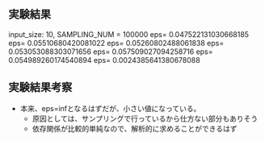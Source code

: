 ## 実験結果
input_size: 10, SAMPLING_NUM = 100000
eps= 0.047522131030668185
eps= 0.05510680420081022
eps= 0.05260802488061838
eps= 0.053053088303071656
eps= 0.057509027094258716
eps= 0.054989260174540894
eps= 0.0024385641380678088


## 実験結果考察
- 本来、eps=infとなるはずだが、小さい値になっている。
    - 原因としては、サンプリングで行っているから仕方ない部分もありそう
    - 依存関係が比較的単純なので、解析的に求めることができるはず
